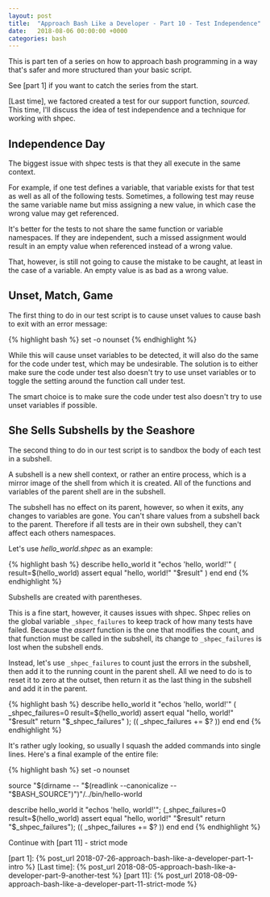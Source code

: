 ```yaml
---
layout: post
title:  "Approach Bash Like a Developer - Part 10 - Test Independence"
date:   2018-08-06 00:00:00 +0000
categories: bash
---
```


This is part ten of a series on how to approach bash programming in a
way that's safer and more structured than your basic script.

See [part 1] if you want to catch the series from the start.

[Last time], we factored created a test for our support function,
*sourced*.  This time, I'll discuss the idea of test independence and a
technique for working with shpec.

Independence Day
----------------

The biggest issue with shpec tests is that they all execute in the same
context.

For example, if one test defines a variable, that variable exists for
that test as well as all of the following tests.  Sometimes, a following
test may reuse the same variable name but miss assigning a new value, in
which case the wrong value may get referenced.

It's better for the tests to not share the same function or variable
namespaces.  If they are independent, such a missed assignment would
result in an empty value when referenced instead of a wrong value.

That, however, is still not going to cause the mistake to be caught, at
least in the case of a variable.  An empty value is as bad as a wrong
value.

Unset, Match, Game
------------------

The first thing to do in our test script is to cause unset values to
cause bash to exit with an error message:

{% highlight bash %}
set -o nounset
{% endhighlight %}

While this will cause unset variables to be detected, it will also do
the same for the code under test, which may be undesirable. The solution
is to either make sure the code under test also doesn't try to use unset
variables or to toggle the setting around the function call under test.

The smart choice is to make sure the code under test also doesn't try to
use unset variables if possible.

She Sells Subshells by the Seashore
-----------------------------------

The second thing to do in our test script is to sandbox the body of each
test in a subshell.

A subshell is a new shell context, or rather an entire process, which
is a mirror image of the shell from which it is created.  All of the
functions and variables of the parent shell are in the subshell.

The subshell has no effect on its parent, however, so when it exits, any
changes to variables are gone.  You can't share values from a subshell
back to the parent.  Therefore if all tests are in their own subshell,
they can't affect each others namespaces.

Let's use *hello_world.shpec* as an example:

{% highlight bash %}
describe hello_world
  it "echos 'hello, world!'"
  (
    result=$(hello_world)
    assert equal "hello, world!" "$result"
  )
  end
end
{% endhighlight %}

Subshells are created with parentheses.

This is a fine start, however, it causes issues with shpec.  Shpec
relies on the global variable `_shpec_failures` to keep track of how
many tests have failed.  Because the *assert* function is the one that
modifies the count, and that function must be called in the subshell,
its change to `_shpec_failures` is lost when the subshell ends.

Instead, let's use `_shpec_failures` to count just the errors in the
subshell, then add it to the running count in the parent shell.  All we
need to do is to reset it to zero at the outset, then return it as the
last thing in the subshell and add it in the parent.

{% highlight bash %}
describe hello_world
  it "echos 'hello, world!'"
  ( _shpec_failures=0
    result=$(hello_world)
    assert equal "hello, world!" "$result"
    return "$_shpec_failures"
  ); (( _shpec_failures += $? ))
  end
end
{% endhighlight %}

It's rather ugly looking, so usually I squash the added commands into
single lines.  Here's a final example of the entire file:

{% highlight bash %}
set -o nounset

source "$(dirname -- "$(readlink --canonicalize -- "$BASH_SOURCE")")"/../bin/hello-world

describe hello_world
  it "echos 'hello, world!'"; (_shpec_failures=0
    result=$(hello_world)
    assert equal "hello, world!" "$result"
    return "$_shpec_failures"); (( _shpec_failures += $? ))
  end
end
{% endhighlight %}

Continue with [part 11] - strict mode

  [part 1]:     {% post_url 2018-07-26-approach-bash-like-a-developer-part-1-intro        %}
  [Last time]:  {% post_url 2018-08-05-approach-bash-like-a-developer-part-9-another-test %}
  [part 11]:    {% post_url 2018-08-09-approach-bash-like-a-developer-part-11-strict-mode %}
